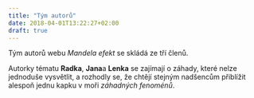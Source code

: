 ```yaml
---
title: "Tým autorů"
date: 2018-04-01T13:22:27+02:00
draft: true
---
```


Tým autorů webu *Mandela efekt* se skládá ze tří členů.

<!--more-->

Autorky tématu **Radka**, **Jana**a **Lenka** se zajímají o záhady, které nelze jednoduše vysvětlit, a rozhodly se, že chtějí stejným nadšencům přiblížit alespoň jednu kapku v moři *záhadných fenoménů*. 